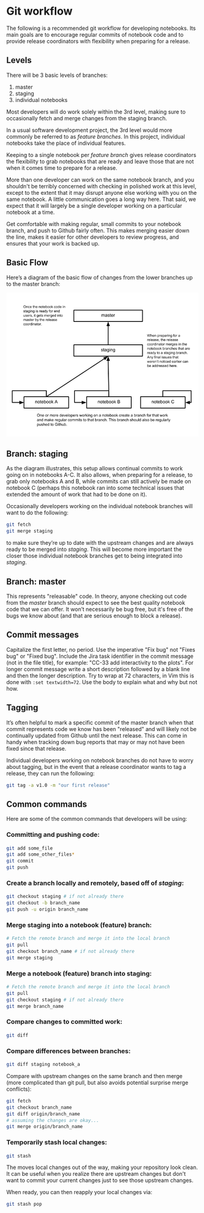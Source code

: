 # Git workflow

The following is a recommended git workflow for developing notebooks. Its main goals are to encourage regular commits of notebook code and to provide release coordinators with flexibility when preparing for a release.

## Levels

There will be 3 basic levels of branches:

1. master
2. staging
3. individual notebooks

Most developers will do work solely within the 3rd level, making sure to occasionally fetch and merge changes from the staging branch.

In a usual software development project, the 3rd level would more commonly be referred to as *feature branches*. In this project, individual notebooks take the place of individual features.

Keeping to a single notebook per *feature branch* gives release coordinators the flexibility to grab notebooks that are ready and leave those that are not when it comes time to prepare for a release.

More than one developer can work on the same notebook branch, and you shouldn't be terribly concerned with checking in polished work at this level, except to the extent that it may disrupt anyone else working with you on the same notebook. A little communication goes a long way here. That said, we expect that it will largely be a single developer working on a particular notebook at a time.

Get comfortable with making regular, small commits to your notebook branch, and push to Github fairly often. This makes merging easier down the line, makes it easier for other developers to review progress, and ensures that your work is backed up.

## Basic Flow

Here’s a diagram of the basic flow of changes from the lower branches up to the master branch:

![github-workflow](images/github-workflow.png)

## Branch: staging

As the diagram illustrates, this setup allows continual commits to work going on in notebooks A-C. It also allows, when preparing for a release, to grab only notebooks A and B, while commits can still actively be made on notebook C (perhaps this notebook ran into some technical issues that extended the amount of work that had to be done on it).

Occasionally developers working on the individual notebook branches will want to do the following:

```bash
git fetch
git merge staging
```

to make sure they’re up to date with the upstream changes and are always ready to be merged into *staging*. This will become more important the closer those individual notebook branches get to being integrated into *staging*.

## Branch: master

This represents "releasable" code. In theory, anyone checking out code from the *master* branch should expect to see the best quality notebook code that we can offer. It won’t necessarily be bug free, but it's free of the bugs we know about (and that are serious enough to block a release).

## Commit messages

Capitalize the first letter, no period. Use the imperative "Fix bug" not "Fixes bug" or "Fixed bug". 
Include the Jira task identifier in the commit message (not in the file title), for example: "CC-33 add interactivity to the plots". For longer commit message write a short description followed by a blank line and then the longer description. Try to wrap at 72 characters, in Vim this is done with ```:set textwidth=72```. Use the body to explain what and why but not how.

## Tagging

It’s often helpful to mark a specific commit of the master branch when that commit represents code we know has been "released" and will likely not be continually updated from Github until the next release. This can come in handy when tracking down bug reports that may or may not have been fixed since that release.

Individual developers working on notebook branches do not have to worry about tagging, but in the event that a release coordinator wants to tag a release, they can run the following:

```bash
git tag -a v1.0 -m "our first release"
```

## Common commands

Here are some of the common commands that developers will be using:

### Committing and pushing code:

```bash
git add some_file
git add some_other_files*
git commit
git push
```

### Create a branch locally and remotely, based off of *staging*:

```bash
git checkout staging # if not already there
git checkout -b branch_name
git push -u origin branch_name
```

### Merge staging into a notebook (feature) branch:

```bash
# Fetch the remote branch and merge it into the local branch
git pull
git checkout branch_name # if not already there
git merge staging
```

### Merge a notebook (feature) branch into staging:

```bash
# Fetch the remote branch and merge it into the local branch
git pull
git checkout staging # if not already there
git merge branch_name
```

### Compare changes to committed work:

```bash
git diff
```

### Compare differences between branches:

```bash
git diff staging notebook_a
```

Compare with upstream changes on the same branch and then merge (more complicated than git pull, but also avoids potential surprise merge conflicts):

```bash
git fetch
git checkout branch_name
git diff origin/branch_name
# assuming the changes are okay...
git merge origin/branch_name
```

### Temporarily stash local changes:

```bash
git stash
```

The moves local changes out of the way, making your repository look clean. It can be useful when you realize there are upstream changes but don't want to commit your current changes just to see those upstream changes.

When ready, you can then reapply your local changes via:

```bash
git stash pop
```
